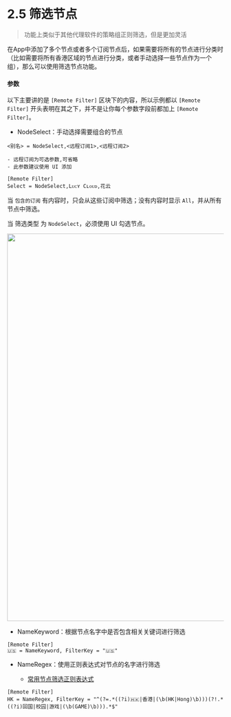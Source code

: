 # 2.5 筛选节点

> 功能上类似于其他代理软件的策略组正则筛选，但是更加灵活

在App中添加了多个节点或者多个订阅节点后，如果需要将所有的节点进行分类时（比如需要将所有香港区域的节点进行分类，或者手动选择一些节点作为一个组），那么可以使用筛选节点功能。



#### 参数

以下主要讲的是 `[Remote Filter]` 区块下的内容，所以示例都以 `[Remote Filter]` 开头表明在其之下，并不是让你每个参数字段前都加上 `[Remote Filter]`。


- NodeSelect：手动选择需要组合的节点

`<别名> = NodeSelect,<远程订阅1>,<远程订阅2>`

    - 远程订阅为可选参数,可省略
    - 此参数建议使用 UI 添加

```
[Remote Filter]
Select = NodeSelect,Lᴜᴄʏ Cʟᴏᴜᴅ,花云
```

当 `包含的订阅` 有内容时，只会从这些订阅中筛选；没有内容时显示 `All`，并从所有节点中筛选。

当 筛选类型 为 `NodeSelect`，必须使用 UI 勾选节点。

<img src="https://raw.githubusercontent.com/Repcz/Tool/X/Loon/Photo/2.5.PNG" width="900">


- NameKeyword：根据节点名字中是否包含相关关键词进行筛选


```
[Remote Filter]
🇺🇸 = NameKeyword, FilterKey = "🇺🇸"
```


- NameRegex：使用正则表达式对节点的名字进行筛选

    - [常用节点筛选正则表达式](regex/use.md)

```
[Remote Filter]
HK = NameRegex, FilterKey = "^(?=.*((?i)🇭🇰|香港|(\b(HK|Hong)\b)))(?!.*((?i)回国|校园|游戏|(\b(GAME)\b))).*$"
```




